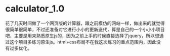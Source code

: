 # calculator_1.0
花了几天时间做了一个网页版的计算器，跟之前模仿的网站一样，做出来的就觉得很简单很简单，不过还准备对它进行小小的更新迭代，算是自己的一个小小小项目吧，主要是用来熟悉原生js的，因为之前上手的时候直接选择了jquery，所以想通过这个项目多练习原生js。html+css布局不在我这次练习的重点范围内，因此没有过多优化。
